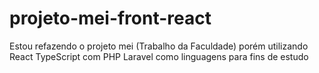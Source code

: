 # projeto-mei-front-react
Estou refazendo o projeto mei (Trabalho da Faculdade) porém utilizando React TypeScript com PHP Laravel como linguagens para fins de estudo
